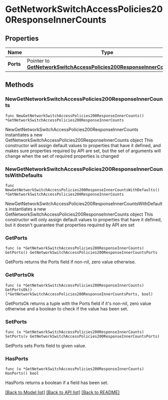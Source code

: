 # GetNetworkSwitchAccessPolicies200ResponseInnerCounts

## Properties

Name | Type | Description | Notes
------------ | ------------- | ------------- | -------------
**Ports** | Pointer to [**GetNetworkSwitchAccessPolicies200ResponseInnerCountsPorts**](GetNetworkSwitchAccessPolicies200ResponseInnerCountsPorts.md) |  | [optional] 

## Methods

### NewGetNetworkSwitchAccessPolicies200ResponseInnerCounts

`func NewGetNetworkSwitchAccessPolicies200ResponseInnerCounts() *GetNetworkSwitchAccessPolicies200ResponseInnerCounts`

NewGetNetworkSwitchAccessPolicies200ResponseInnerCounts instantiates a new GetNetworkSwitchAccessPolicies200ResponseInnerCounts object
This constructor will assign default values to properties that have it defined,
and makes sure properties required by API are set, but the set of arguments
will change when the set of required properties is changed

### NewGetNetworkSwitchAccessPolicies200ResponseInnerCountsWithDefaults

`func NewGetNetworkSwitchAccessPolicies200ResponseInnerCountsWithDefaults() *GetNetworkSwitchAccessPolicies200ResponseInnerCounts`

NewGetNetworkSwitchAccessPolicies200ResponseInnerCountsWithDefaults instantiates a new GetNetworkSwitchAccessPolicies200ResponseInnerCounts object
This constructor will only assign default values to properties that have it defined,
but it doesn't guarantee that properties required by API are set

### GetPorts

`func (o *GetNetworkSwitchAccessPolicies200ResponseInnerCounts) GetPorts() GetNetworkSwitchAccessPolicies200ResponseInnerCountsPorts`

GetPorts returns the Ports field if non-nil, zero value otherwise.

### GetPortsOk

`func (o *GetNetworkSwitchAccessPolicies200ResponseInnerCounts) GetPortsOk() (*GetNetworkSwitchAccessPolicies200ResponseInnerCountsPorts, bool)`

GetPortsOk returns a tuple with the Ports field if it's non-nil, zero value otherwise
and a boolean to check if the value has been set.

### SetPorts

`func (o *GetNetworkSwitchAccessPolicies200ResponseInnerCounts) SetPorts(v GetNetworkSwitchAccessPolicies200ResponseInnerCountsPorts)`

SetPorts sets Ports field to given value.

### HasPorts

`func (o *GetNetworkSwitchAccessPolicies200ResponseInnerCounts) HasPorts() bool`

HasPorts returns a boolean if a field has been set.


[[Back to Model list]](../README.md#documentation-for-models) [[Back to API list]](../README.md#documentation-for-api-endpoints) [[Back to README]](../README.md)


